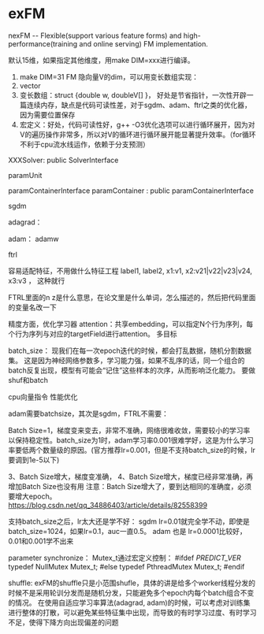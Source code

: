 
# exFM
nexFM -- Flexible(support various feature forms) and high-performance(training and online serving) FM implementation. 

默认15维，如果指定其他维度，用make DIM=xxx进行编译。

1. make DIM=31
FM 隐向量V的dim，可以用变长数组实现：
1. vector<double>
2. 变长数组：struct {double w, doubleV[] }， 好处是节省指针，一次性开辟一篇连续内存，缺点是代码可读性差，对于sgdm、adam、ftrl之类的优化器，因为需要位置保存
3. 宏定义：好处，代码可读性好，g++ -O3优化选项可以进行循环展开，因为对V的遍历操作非常多，所以对V的循环进行循环展开能显著提升效率。（for循环不利于cpu流水线运作，依赖于分支预测）



XXXSolver:  public SolverInterface

paramUnit

paramContainerInterface
paramContainer<ParamUnitType> : public paramContainerInterface



sgdm

adagrad：

adam：
adamw



ftrl

容易适配特征，不用做什么特征工程  label1, label2,  x1:v1,   x2:v21|v22|v23|v24,   x3:v3 ， 这种就行


FTRL里面的n z是什么意思，在论文里是什么单词，怎么描述的，然后把代码里面的变量名改一下

精度方面，优化学习器
attention：共享embedding，可以指定N个行为序列，每个行为序列与对应的targetField进行attention。
多目标 


batch_size：
现我们在每一次epoch迭代的时候，都会打乱数据，随机分割数据集。
这是因为神经网络参数多，学习能力强，如果不乱序的话，同一个组合的batch反复出现，模型有可能会“记住”这些样本的次序，从而影响泛化能力。
要做shuf和batch


cpu向量指令 性能优化

adam需要batchsize，其次是sgdm，FTRL不需要：


Batch Size=1，梯度变来变去，非常不准确，网络很难收敛，需要较小的学习率以保持稳定性。batch_size为1时，adam学习率0.001很难学好，这是为什么学习率要低两个数量级的原因。(官方推荐lr=0.001，但是不支持batch_size的时候，lr要调到1e-5以下)

3、Batch Size增大，梯度变准确，
4、Batch Size增大，梯度已经非常准确，再增加Batch Size也没有用
注意：Batch Size增大了，要到达相同的准确度，必须要增大epoch。
https://blog.csdn.net/qq_34886403/article/details/82558399


支持batch_size之后，lr太大还是学不好：
sgdm lr=0.01就完全学不动，即使是batch_size=1024，如果lr=0.1，auc一直0.5。 
adam 也是 lr=0.0001比较好，0.01和0.001学不出来




parameter synchronize：
Mutex_t通过宏定义控制：
    #ifdef _PREDICT_VER_
    typedef NullMutex Mutex_t;
    #else
    typedef PthreadMutex Mutex_t;
    #endif



shuffle:
exFM的shuffle只是小范围shufle，具体的讲是给多个worker线程分发的时候不是采用轮训分发而是随机分发，只能避免多个epoch内每个batch组合不变的情况。
在使用自适应学习率算法(adagrad, adam)的时候，可以考虑对训练集进行整体的打散，可以避免某些特征集中出现，而导致的有时学习过度、有时学习不足，使得下降方向出现偏差的问题


